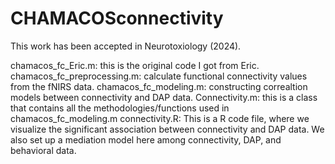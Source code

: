# CHAMACOSconnectivity
This work has been accepted in Neurotoxiology (2024).

chamacos_fc_Eric.m: this is the original code I got from Eric.
chamacos_fc_preprocessing.m: calculate functional connectivity values from the fNIRS data.
chamacos_fc_modeling.m: constructing correaltion models between connectivity and DAP data.
Connectivity.m: this is a class that contains all the methodologies/functions used in chamacos_fc_modeling.m
connectivity.R: This is a R code file, where we visualize the significant association between connectivity and DAP data. We also set up a mediation model here among connectivity, DAP, and behavioral data.
